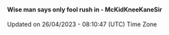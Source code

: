 #### Wise man says only fool rush in - McKidKneeKaneSir
Updated on 26/04/2023 - 08:10:47 (UTC) Time Zone
